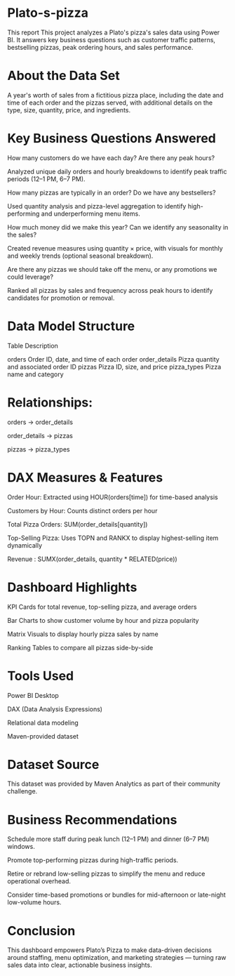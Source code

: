 # Plato-s-pizza
This report This project analyzes a Plato's pizza's sales data using Power BI. It answers key business questions such as customer traffic patterns, bestselling pizzas, peak ordering hours, and sales performance.
# About the Data Set
A year's worth of sales from a fictitious pizza place, including the date and time of each order and the pizzas served, with additional details on the type, size, quantity, price, and ingredients.

# Key Business Questions Answered
How many customers do we have each day? Are there any peak hours?

Analyzed unique daily orders and hourly breakdowns to identify peak traffic periods (12–1 PM, 6–7 PM).

How many pizzas are typically in an order? Do we have any bestsellers?

Used quantity analysis and pizza-level aggregation to identify high-performing and underperforming menu items.

How much money did we make this year? Can we identify any seasonality in the sales?

Created revenue measures using quantity × price, with visuals for monthly and weekly trends (optional seasonal breakdown).

Are there any pizzas we should take off the menu, or any promotions we could leverage?

Ranked all pizzas by sales and frequency across peak hours to identify candidates for promotion or removal.

# Data Model Structure
Table	Description

orders	Order ID, date, and time of each order
order_details	Pizza quantity and associated order ID
pizzas	Pizza ID, size, and price
pizza_types	Pizza name and category

# Relationships:

orders → order_details 

order_details → pizzas 

pizzas → pizza_types 

# DAX Measures & Features
Order Hour: Extracted using HOUR(orders[time]) for time-based analysis

Customers by Hour: Counts distinct orders per hour

Total Pizza Orders: SUM(order_details[quantity])

Top-Selling Pizza: Uses TOPN and RANKX to display highest-selling item dynamically

Revenue : SUMX(order_details, quantity * RELATED(price))

# Dashboard Highlights
KPI Cards for total revenue, top-selling pizza, and average orders

Bar Charts to show customer volume by hour and pizza popularity

Matrix Visuals to display hourly pizza sales by name

Ranking Tables to compare all pizzas side-by-side

# Tools Used
Power BI Desktop

DAX (Data Analysis Expressions)

Relational data modeling

Maven-provided dataset

# Dataset Source
This dataset was provided by Maven Analytics as part of their community challenge.

# Business Recommendations
Schedule more staff during peak lunch (12–1 PM) and dinner (6–7 PM) windows.

Promote top-performing pizzas during high-traffic periods.

Retire or rebrand low-selling pizzas to simplify the menu and reduce operational overhead.

Consider time-based promotions or bundles for mid-afternoon or late-night low-volume hours.

# Conclusion
This dashboard empowers Plato’s Pizza to make data-driven decisions around staffing, menu optimization, and marketing strategies — turning raw sales data into clear, actionable business insights.
